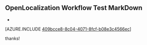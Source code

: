 ## OpenLocalization Workflow Test MarkDown
* 

[AZURE.INCLUDE [409bcce8-8c04-4071-8fcf-b08e3c4566ec](calleeMd1.md)]

 
thanks!